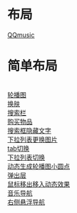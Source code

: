 <h1>布局</h1>
<a href="http://htmlpreview.github.io/?https://github.com/firencefido/-/blob/master/QQMusic/index.html">QQmusic</a>
<h1>简单布局</h1><br>
<a href="http://htmlpreview.github.io/?https://github.com/firencefido/-/blob/master/simple/01%E8%B6%85%E7%BA%A7%E7%AE%80%E5%8D%95%E8%BD%AE%E6%92%AD%E5%9B%BE/index.html">轮播图</a><br>
<a href="http://htmlpreview.github.io/?https://github.com/firencefido/-/blob/master/simple/02%E7%99%BE%E5%BA%A6%E7%AE%80%E5%8D%95%E6%8D%A2%E8%82%A4/index.html">换肤</a><br>
<a href="http://htmlpreview.github.io/?https://github.com/firencefido/-/blob/master/simple/04%E4%BB%BF%E6%B7%98%E5%AE%9D%E6%90%9C%E7%B4%A2%E6%A1%86/index.html">搜索栏</a><br>
<a href="http://htmlpreview.github.io/?https://github.com/firencefido/-/blob/master/simple/04%E6%B7%98%E5%AE%9D%E8%B4%AD%E4%B9%B0%E9%A1%B5%E5%95%86%E5%93%81/index.html">购买物品</a><br>
<a href="https://github.com/firencefido/-/blob/master/simple/05%E4%BB%BF%E4%BA%AC%E4%B8%9C%E7%82%B9%E5%87%BB%E6%90%9C%E7%B4%A2%E6%A1%86%E9%9A%90%E8%97%8F%E6%96%87%E5%AD%97/index.html">搜索框隐藏文字</a><br>
<a href="http://htmlpreview.github.io/?https://github.com/firencefido/-/blob/master/simple/07%E4%B8%8B%E6%8B%89%E5%88%97%E8%A1%A8%E6%8D%A2%E8%82%A4/index.html">下拉列表更换图片</a><br>
<a href="http://htmlpreview.github.io/?https://github.com/firencefido/-/blob/master/simple/08tab/index1.html">tab切换</a><br>
<a href="http://htmlpreview.github.io/?https://github.com/firencefido/-/blob/master/simple/09%E6%98%9F%E5%BA%A7%E8%BF%90%E5%8A%BF/index.html">下拉列表切换</a><br>
<a href="http://htmlpreview.github.io/?https://github.com/firencefido/-/blob/master/simple/10%E5%8A%A8%E6%80%81%E7%94%9F%E6%88%90%E8%BD%AE%E6%92%AD%E5%9B%BE%E5%B0%8F%E5%9C%86%E7%82%B9/index.html">动态生成轮播图小圆点</a><br>
<a href="https://github.com/firencefido/-/blob/master/simple/11%E5%BC%B9%E5%87%BA%E5%B1%82/index.html">弹出层</a><br>
<a href="http://htmlpreview.github.io/?https://github.com/firencefido/-/blob/master/simple/12%E9%BC%A0%E6%A0%87%E7%A7%BB%E5%85%A5%E7%A7%BB%E5%87%BA%E6%94%B9%E5%8F%98%E5%9B%BE%E7%89%87%E9%80%8F%E6%98%8E%E5%BA%A6/index.html">鼠标移出移入动态效果</a><br>
<a href="http://htmlpreview.github.io/?https://github.com/firencefido/-/blob/master/simple/16%E9%9F%B3%E4%B9%90%E5%AF%BC%E8%88%AA/index.html">音乐导航</a><br>
<a href="http://htmlpreview.github.io/?https://github.com/firencefido/-/blob/master/simple/17%E5%8F%B3%E4%BE%A7%E6%82%AC%E6%B5%AE%E5%AF%BC%E8%88%AA%E8%8F%9C%E5%8D%95/index.html">右侧悬浮导航</a><br>
